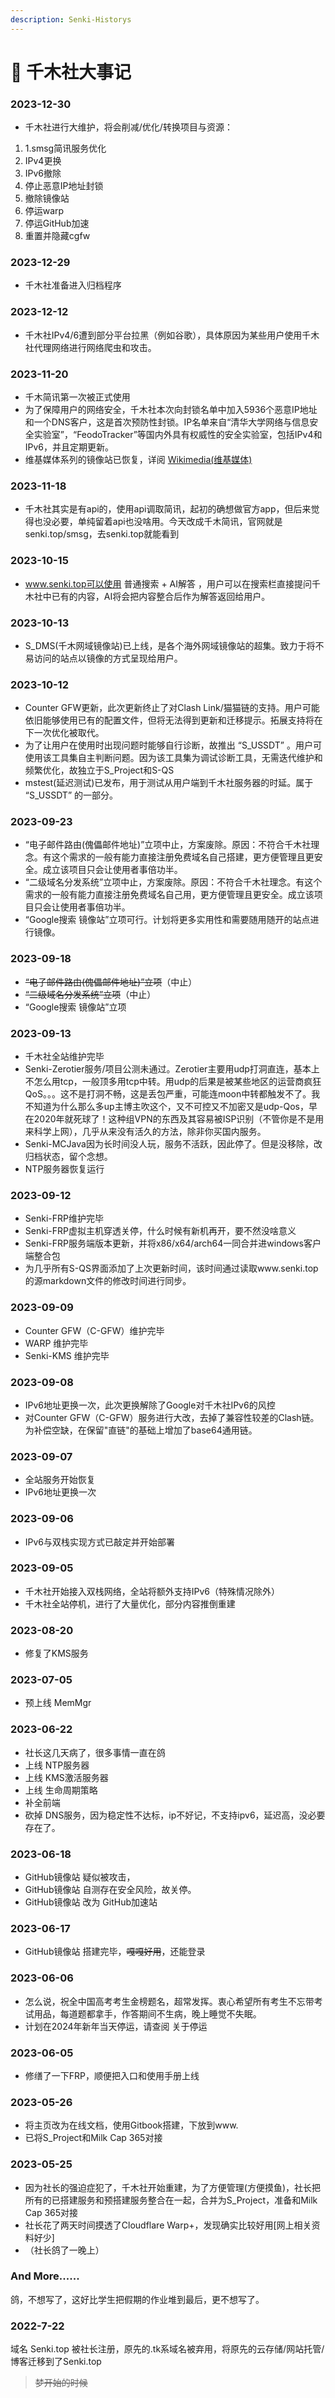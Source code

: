 ```yaml
---
description: Senki-Historys
---
```


# 📜 千木社大事记

### 2023-12-30 <a href="#id-2020-11-23" id="id-2020-11-23"></a>

* 千木社进行大维护，将会削减/优化/转换项目与资源：

1. 1.smsg简讯服务优化&#x20;
2. IPv4更换&#x20;
3. IPv6撤除&#x20;
4. 停止恶意IP地址封锁
5. 撤除镜像站
6. 停运warp
7. 停运GitHub加速
8. 重置并隐藏cgfw

### 2023-12-29 <a href="#id-2020-11-23" id="id-2020-11-23"></a>

* 千木社准备进入归档程序

### 2023-12-12 <a href="#id-2020-11-23" id="id-2020-11-23"></a>

* 千木社IPv4/6遭到部分平台拉黑（例如谷歌），具体原因为某些用户使用千木社代理网络进行网络爬虫和攻击。

### 2023-11-20 <a href="#id-2020-11-23" id="id-2020-11-23"></a>

* 千木简讯第一次被正式使用
* 为了保障用户的网络安全，千木社本次向封锁名单中加入5936个恶意IP地址和一个DNS客户，这是首次预防性封锁。IP名单来自“清华大学网络与信息安全实验室”，“FeodoTracker”等国内外具有权威性的安全实验室，包括IPv4和IPv6，并且定期更新。
* 维基媒体系列的镜像站已恢复，详阅 [Wikimedia(维基媒体)](broken-reference)

### 2023-11-18 <a href="#id-2020-11-23" id="id-2020-11-23"></a>

* 千木社其实是有api的，使用api调取简讯，起初的确想做官方app，但后来觉得也没必要，单纯留着api也没啥用。今天改成千木简讯，官网就是senki.top/smsg，去senki.top就能看到

### 2023-10-15 <a href="#id-2020-11-23" id="id-2020-11-23"></a>

* www.senki.top可以使用 普通搜索 + AI解答 ，用户可以在搜索栏直接提问千木社中已有的内容，AI将会把内容整合后作为解答返回给用户。

### &#x20;2023-10-13 <a href="#id-2020-11-23" id="id-2020-11-23"></a>

* S\_DMS(千木网域镜像站)已上线，是各个海外网域镜像站的超集。致力于将不易访问的站点以镜像的方式呈现给用户。

### 2023-10-12 <a href="#id-2020-11-23" id="id-2020-11-23"></a>

* Counter GFW更新，此次更新终止了对Clash Link/猫猫链的支持。用户可能依旧能够使用已有的配置文件，但将无法得到更新和迁移提示。拓展支持将在下一次优化被取代。
* 为了让用户在使用时出现问题时能够自行诊断，故推出 “S\_USSDT” 。用户可使用该工具集自主判断问题。因为该工具集为调试诊断工具，无需迭代维护和频繁优化，故独立于S\_Project和S-QS
* mstest(延迟测试)已发布，用于测试从用户端到千木社服务器的时延。属于 “S\_USSDT” 的一部分。

### 2023-09-23 <a href="#id-2020-11-23" id="id-2020-11-23"></a>

* “电子邮件路由(傀儡邮件地址)”立项中止，方案废除。原因：不符合千木社理念。有这个需求的一般有能力直接注册免费域名自己搭建，更方便管理且更安全。成立该项目只会让使用者事倍功半。
* “二级域名分发系统”立项中止，方案废除。原因：不符合千木社理念。有这个需求的一般有能力直接注册免费域名自己用，更方便管理且更安全。成立该项目只会让使用者事倍功半。
* “Google搜索 镜像站”立项可行。计划将更多实用性和需要随用随开的站点进行镜像。

### 2023-09-18 <a href="#id-2020-11-23" id="id-2020-11-23"></a>

* ~~“电子邮件路由(傀儡邮件地址)”立项~~（中止）
* ~~“二级域名分发系统”立项~~（中止）
* “Google搜索 镜像站”立项

### 2023-09-13 <a href="#id-2020-11-23" id="id-2020-11-23"></a>

* 千木社全站维护完毕
* Senki-Zerotier服务/项目公测未通过。Zerotier主要用udp打洞直连，基本上不怎么用tcp，一般顶多用tcp中转。用udp的后果是被某些地区的运营商疯狂QoS。。。这不是打洞不畅，这是丢包严重，可能连moon中转都触发不了。我不知道为什么那么多up主博主吹这个，又不可控又不加密又是udp-Qos，早在2020年就死球了！这种组VPN的东西及其容易被ISP识别（不管你是不是用来科学上网），几乎从来没有活久的方法，除非你买国内服务。
* Senki-MCJava因为长时间没人玩，服务不活跃，因此停了。但是没移除，改归档状态，留个念想。
* NTP服务器恢复运行

### 2023-09-12 <a href="#id-2020-11-23" id="id-2020-11-23"></a>

* Senki-FRP维护完毕
* Senki-FRP虚拟主机穿透关停，什么时候有新机再开，要不然没啥意义
* Senki-FRP服务端版本更新，并将x86/x64/arch64一同合并进windows客户端整合包
* 为几乎所有S-QS界面添加了上次更新时间，该时间通过读取www.senki.top的源markdown文件的修改时间进行同步。

### 2023-09-09 <a href="#id-2020-11-23" id="id-2020-11-23"></a>

* Counter GFW（C-GFW）维护完毕
* WARP 维护完毕
* Senki-KMS 维护完毕

### 2023-09-08 <a href="#id-2020-11-23" id="id-2020-11-23"></a>

* IPv6地址更换一次，此次更换解除了Google对千木社IPv6的风控
* 对Counter GFW（C-GFW）服务进行大改，去掉了兼容性较差的Clash链。为补偿空缺，在保留"直链"的基础上增加了base64通用链。

### 2023-09-07 <a href="#id-2020-11-23" id="id-2020-11-23"></a>

* 全站服务开始恢复
* IPv6地址更换一次

### 2023-09-06 <a href="#id-2020-11-23" id="id-2020-11-23"></a>

* IPv6与双栈实现方式已敲定并开始部署

### 2023-09-05 <a href="#id-2020-11-23" id="id-2020-11-23"></a>

* 千木社开始接入双栈网络，全站将额外支持IPv6（特殊情况除外）
* 千木社全站停机，进行了大量优化，部分内容推倒重建

### 2023-08-20 <a href="#id-2020-11-23" id="id-2020-11-23"></a>

* 修复了KMS服务

### 2023-07-05 <a href="#id-2020-11-23" id="id-2020-11-23"></a>

* 预上线 MemMgr

### 2023-06-22 <a href="#id-2020-11-23" id="id-2020-11-23"></a>

* 社长这几天病了，很多事情一直在鸽
* 上线 NTP服务器
* 上线 KMS激活服务器
* 上线 生命周期策略
* 补全前端
* 砍掉 DNS服务，因为稳定性不达标，ip不好记，不支持ipv6，延迟高，没必要存在了。

### 2023-06-18

* GitHub镜像站 疑似被攻击，
* GitHub镜像站 自测存在安全风险，故关停。
* GitHub镜像站 改为 GitHub加速站

### 2023-06-17

* GitHub镜像站 搭建完毕，~~嘎嘎好用~~，还能登录

### 2023-06-06 <a href="#id-2020-11-23" id="id-2020-11-23"></a>

* 怎么说，祝全中国高考考生金榜题名，超常发挥。衷心希望所有考生不忘带考试用品，每道题都拿手，作答期间不生病，晚上睡觉不失眠。
* 计划在2024年新年当天停运，请查阅 关于停运

### 2023-06-05 <a href="#id-2020-11-23" id="id-2020-11-23"></a>

* 修缮了一下FRP，顺便把入口和使用手册上线

### 2023-05-26 <a href="#id-2020-11-23" id="id-2020-11-23"></a>

* 将主页改为在线文档，使用Gitbook搭建，下放到www.
* 已将S\_Project和Milk Cap 365对接

### 2023-05-25 <a href="#id-2020-11-23" id="id-2020-11-23"></a>

* 因为社长的强迫症犯了，千木社开始重建，为了方便管理(方便摸鱼)，社长把所有的已搭建服务和预搭建服务整合在一起，合并为S\_Project，准备和Milk Cap 365对接
* 社长花了两天时间摸透了Cloudflare Warp+，发现确实比较好用\[网上相关资料好少]
* （社长鸽了一晚上）

### And More...... <a href="#id-2020-11-23" id="id-2020-11-23"></a>

鸽，不想写了，这好比学生把假期的作业堆到最后，更不想写了。

### 2022-7-22 <a href="#id-2020-11-23" id="id-2020-11-23"></a>

域名 Senki.top 被社长注册，原先的.tk系域名被弃用，将原先的云存储/网站托管/博客迁移到了Senki.top

> ~~梦开始的时候~~
